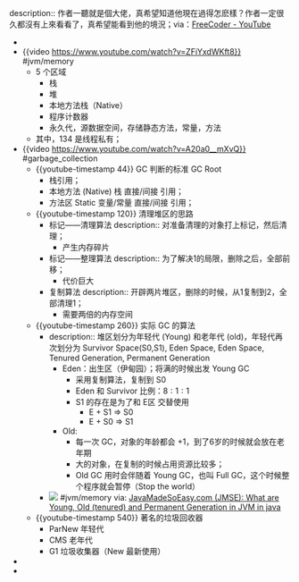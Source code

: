 description:: 作者一聽就是個大佬，真希望知道他現在過得怎麽樣？作者一定很久都沒有上來看看了，真希望能看到他的境況；via：[FreeCoder - YouTube](https://www.youtube.com/channel/UC8OGDmnyMgYOPgpnFJYUiGg)

-
- {{video https://www.youtube.com/watch?v=ZFiYxdWKft8}}
  #jvm/memory
  - 5 个区域
    - 栈
    - 堆
    - 本地方法栈（Native）
    - 程序计数器
    - 永久代，源数据空间，存储静态方法，常量，方法
  - 其中，134 是线程私有；
- {{video https://www.youtube.com/watch?v=A20a0__mXvQ}}
  #garbage_collection
  - {{youtube-timestamp 44}} GC 判断的标准 GC Root
    - 栈引用；
    - 本地方法 (Native) 栈 直接/间接 引用；
    - 方法区 Static 变量/常量 直接/间接 引用；
  - {{youtube-timestamp 120}} 清理堆区的思路
    - 标记——清理算法
      description:: 对准备清理的对象打上标记，然后清理；
      - 产生内存碎片
    - 标记——整理算法
      description:: 为了解决1的局限，删除之后，全部前移；
      - 代价巨大
    - 复制算法
      description:: 开辟两片堆区，删除的时候，从1复制到2，全部清理1；
      - 需要两倍的内存空间
  - {{youtube-timestamp 260}} 实际 GC 的算法
    - description:: 堆区划分为年轻代 (Young) 和老年代 (old)，年轻代再次划分为 Survivor Space(S0,S1), Eden Space, Eden Space, Tenured Generation, Permanent Generation
      - Eden：出生区（伊甸园）；将满的时候出发 Young GC
        - 采用复制算法，复制到 S0
        - Eden 和 Survivor 比例：$8:1:1$
        - S1 的存在是为了和 E区 交替使用
          - E + S1 => S0
          - E + S0 => S1
      - Old:
        - 每一次 GC，对象的年龄都会 +1，到了6岁的时候就会放在老年期
        - 大的对象，在复制的时候占用资源比较多；
        - Old GC 用时会伴随着 Young GC，也叫 Full GC，这个时候整个程序就会暂停（Stop the world）
    - ![](../assets/javamadesoeasy_com_what-are-young-old-tenured.png)
      #jvm/memory
      via: [JavaMadeSoEasy.com (JMSE): What are Young, Old (tenured) and Permanent Generation in JVM in java](https://www.javamadesoeasy.com/2016/10/what-are-young-old-tenured-and.html)
  - {{youtube-timestamp 540}} 著名的垃圾回收器
    - ParNew 年轻代
    - CMS 老年代
    - G1 垃圾收集器（New 最新使用）
-
-